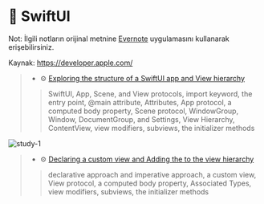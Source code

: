 # 🚧 SwiftUI

Not: İlgili notların orijinal metnine [Evernote](https://evernote.com/download) uygulamasını kullanarak erişebilirsiniz.

Kaynak: https://developer.apple.com/


> - ⚙️ [Exploring the structure of a SwiftUI app and View hierarchy](./Study-1)
>  > SwiftUI, App, Scene, and View protocols, import keyword, the entry point, @main attribute, Attributes, App protocol, a computed body property, Scene protocol, WindowGroup, Window, DocumentGroup, and Settings, View Hierarchy, ContentView, view modifiers, subviews, the initializer methods 

![study-1](https://github.com/enesozmus/SpecializingInSwiftUI/assets/94680591/63527ceb-c0e4-44b1-b297-b2d50e422939)

> - ⚙️ [Declaring a custom view and Adding the to the view hierarchy](./Study-2)
>  > declarative approach and imperative approach, a custom view, View protocol, a computed body property, Associated Types, view modifiers, subviews, the initializer methods 
